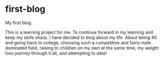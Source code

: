 # first-blog
My first blog

This is a learning project for me. To continue forward in my learning and keep my skills sharp. I have decided to blog about my life. About being 40 and going back to college, choosing such a competitive and fairly male dominated field, raising to children on my own at the same time, my weight loss journey through it all, and attempting to date!
